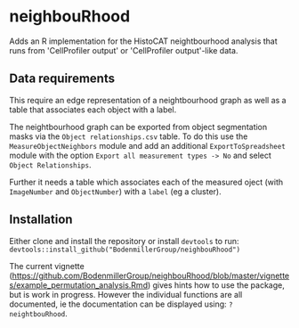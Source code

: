 # neighbouRhood
Adds an R implementation for the HistoCAT neightbourhood analysis that runs from 'CellProfiler output' or 'CellProfiler output'-like data.

## Data requirements
This require an edge representation of a neightbourhood graph as well as a table that associates each object with a label.

The neightbourhood graph can be exported from object segmentation masks via the `Object relationships.csv` table.
To do this use the `MeasureObjectNeighbors` module and add an additional `ExportToSpreadsheet` module with the option `Export all measurement types -> No` and select `Object Relationships`.

Further it needs a table which associates each of the measured oject (with `ImageNumber` and `ObjectNumber`) with a `label` (eg a cluster).


## Installation
Either clone and install the repository or install  `devtools` to run:
`
devtools::install_github("BodenmillerGroup/neighbouRhood")
`

The current vignette (https://github.com/BodenmillerGroup/neighbouRhood/blob/master/vignettes/example_permutation_analysis.Rmd) gives hints how
to use the package, but is work in progress. However the individual functions are all documented, ie the documentation can be displayed using: `?neightbouRhood`.
